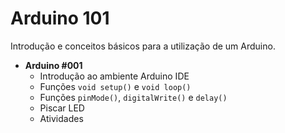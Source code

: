 # Arduino 101

Introdução e conceitos básicos para a utilização de um Arduino.

* **Arduino #001**
  * Introdução ao ambiente Arduino IDE
  * Funções ``void setup()`` e ``void loop()``
  * Funções ``pinMode()``, ``digitalWrite()`` e ``delay()``
  * Piscar LED
  * Atividades
